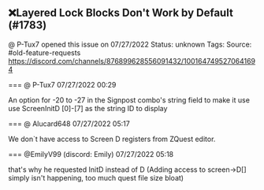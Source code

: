 ## ❌Layered Lock Blocks Don't Work by Default (#1783)
@ P-Tux7 opened this issue on 07/27/2022
Status: unknown
Tags: 
Source: #old-feature-requests https://discord.com/channels/876899628556091432/1001647495270641694


=== @ P-Tux7 07/27/2022 00:29

An option for -20 to -27 in the Signpost combo's string field to make it use use ScreenInitD [0]-[7] as the string ID to display

=== @ Alucard648 07/27/2022 05:17

We don`t have access to Screen D registers from ZQuest editor.

=== @EmilyV99 (discord: Emily) 07/27/2022 05:18

that's why he requested InitD
instead of D
(Adding access to screen->D[] simply isn't happening, too much quest file size bloat)

